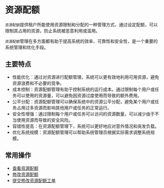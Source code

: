 # 资源配额

`资源配额`提供租户所能使用资源限制和分配的一种管理方式，通过设定配额，可以限制其占用的资源，防止系统被恶意利用或滥用。

`资源配额`管理在多方面都有助于提高系统的效率、可靠性和安全性，是一个重要的系统管理和优化手段。

## 主要特点

- 性能优化：通过对资源进行配额管理，系统可以更有效地利用可用资源，避免资源浪费和不必要的竞争。
- 成本控制：资源配额管理有助于控制系统的运行成本。通过限制每个用户或任务可以使用的资源量，可以避免因资源过度使用而导致的额外费用。
- 公平分配：资源配额管理可以确保系统中的资源公平分配，避免某个用户或任务占用过多资源而影响其他用户或任务的正常运行。
- 安全性增强：通过限制每个用户或任务可以访问的资源数量，可以减少由于不当使用资源而导致的安全风险。
- 容错性提高：在资源配额管理下，系统可以更好地应对意外情况和突发负载。
- 优化系统规模：资源配额管理可以帮助系统管理员根据实际需求调整系统规模。

## 常用操作

- [查看资源配额](https://www.xcan.cloud/help/doc/205515877330714629?c=209786779924963236)
- [修改资源配额](https://www.xcan.cloud/help/doc/205515877330714629?c=209786779924963239)
- [提交修改资源配额工单](https://www.xcan.cloud/help/doc/205515877330714629?c=209786859381858421)